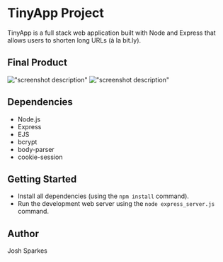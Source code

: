 # TinyApp Project

TinyApp is a full stack web application built with Node and Express that allows users to shorten long URLs (à la bit.ly).

## Final Product

!["screenshot description"](#)
!["screenshot description"](#)

## Dependencies

- Node.js
- Express
- EJS
- bcrypt
- body-parser
- cookie-session


## Getting Started

- Install all dependencies (using the `npm install` command).
- Run the development web server using the `node express_server.js` command.

## Author

Josh Sparkes